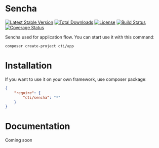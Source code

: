 # Sencha
[![Latest Stable Version](https://poser.pugx.org/cti/sencha/v/stable.png)](https://packagist.org/packages/cti/sencha)
[![Total Downloads](https://poser.pugx.org/cti/sencha/downloads.png)](https://packagist.org/packages/cti/sencha)
[![License](https://poser.pugx.org/cti/sencha/license.png)](https://packagist.org/packages/cti/sencha)
[![Build Status](https://travis-ci.org/cti/sencha.svg)](https://travis-ci.org/cti/sencha)
[![Coverage Status](https://coveralls.io/repos/cti/sencha/badge.png)](https://coveralls.io/r/cti/sencha)

Sencha used for application flow. You can start use it with this command:

    composer create-project cti/app 

# Installation
If you want to use it on your own framework, use composer package:

```json
{
    "require": {
        "cti/sencha": "*"    
    }
}
```

# Documentation
Coming soon
